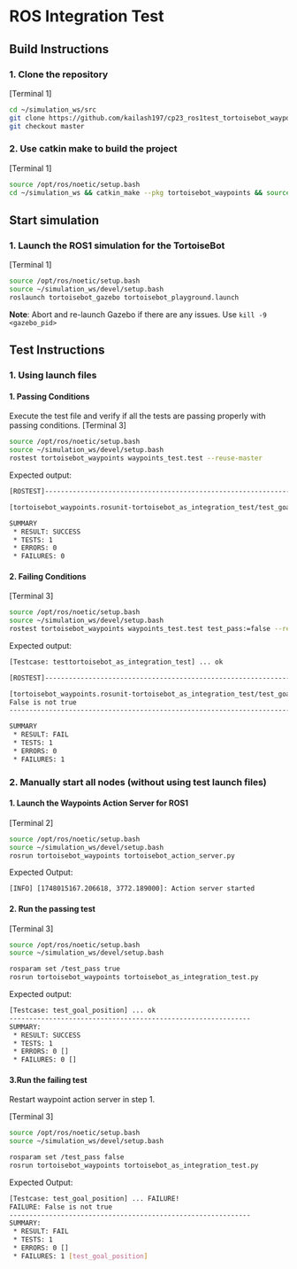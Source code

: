 # ROS Integration Test

## Build Instructions

### 1. Clone the repository
[Terminal 1]
```bash
cd ~/simulation_ws/src
git clone https://github.com/kailash197/cp23_ros1test_tortoisebot_waypoints.git
git checkout master

```
### 2. Use catkin make to build the project
[Terminal 1]
```bash
source /opt/ros/noetic/setup.bash
cd ~/simulation_ws && catkin_make --pkg tortoisebot_waypoints && source devel/setup.bash

```

## Start simulation

### 1. Launch the ROS1 simulation for the TortoiseBot
[Terminal 1]
```bash
source /opt/ros/noetic/setup.bash
source ~/simulation_ws/devel/setup.bash
roslaunch tortoisebot_gazebo tortoisebot_playground.launch

```

**Note**: Abort and re-launch Gazebo if there are any issues. Use `kill -9 <gazebo_pid>`

## Test Instructions

### 1. Using launch files 

#### 1. Passing Conditions

Execute the test file and verify if all the tests are passing properly with passing conditions.
[Terminal 3]
```bash
source /opt/ros/noetic/setup.bash
source ~/simulation_ws/devel/setup.bash
rostest tortoisebot_waypoints waypoints_test.test --reuse-master

```

Expected output:
```bash
[ROSTEST]-----------------------------------------------------------------------

[tortoisebot_waypoints.rosunit-tortoisebot_as_integration_test/test_goal_position][passed]

SUMMARY
 * RESULT: SUCCESS
 * TESTS: 1
 * ERRORS: 0
 * FAILURES: 0

```

#### 2. Failing Conditions

[Terminal 3]
```bash
source /opt/ros/noetic/setup.bash
source ~/simulation_ws/devel/setup.bash
rostest tortoisebot_waypoints waypoints_test.test test_pass:=false --reuse-master

```

Expected output:
```bash
[Testcase: testtortoisebot_as_integration_test] ... ok

[ROSTEST]-----------------------------------------------------------------------

[tortoisebot_waypoints.rosunit-tortoisebot_as_integration_test/test_goal_position][FAILURE]
False is not true
--------------------------------------------------------------------------------

SUMMARY
 * RESULT: FAIL
 * TESTS: 1
 * ERRORS: 0
 * FAILURES: 1

```

### 2. Manually start all nodes (without using test launch files)

#### 1. Launch the Waypoints Action Server for ROS1
[Terminal 2]
```bash
source /opt/ros/noetic/setup.bash
source ~/simulation_ws/devel/setup.bash
rosrun tortoisebot_waypoints tortoisebot_action_server.py

```
Expected Output:
```bash
[INFO] [1748015167.206618, 3772.189000]: Action server started

```

#### 2. Run the passing test
[Terminal 3]
```bash
source /opt/ros/noetic/setup.bash
source ~/simulation_ws/devel/setup.bash

rosparam set /test_pass true
rosrun tortoisebot_waypoints tortoisebot_as_integration_test.py

```
Expected output:
```bash
[Testcase: test_goal_position] ... ok
-------------------------------------------------------------
SUMMARY:
 * RESULT: SUCCESS
 * TESTS: 1
 * ERRORS: 0 []
 * FAILURES: 0 []

 ```

#### 3.Run the failing test

Restart waypoint action server in step 1.

[Terminal 3]
```bash
source /opt/ros/noetic/setup.bash
source ~/simulation_ws/devel/setup.bash

rosparam set /test_pass false
rosrun tortoisebot_waypoints tortoisebot_as_integration_test.py

```

Expected Output:
```bash
[Testcase: test_goal_position] ... FAILURE!
FAILURE: False is not true
-------------------------------------------------------------
SUMMARY:
 * RESULT: FAIL
 * TESTS: 1
 * ERRORS: 0 []
 * FAILURES: 1 [test_goal_position]

 ```







